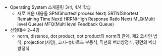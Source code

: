 * Operating System 스케줄링 3/4, 4/4 학습
    * 새로 배운 내용둘
    SPN(Shortest process Next)
    SRTN(Shortest Remaining Time Next)
    HRRN(High Response Ratio Next)
    MLQ(Multi level Queue)
    MFQ(Multi level Feedback Queue)
* 선형대수 2~4강
    * norm, distance, dot product, dot product와 norm의 관계, 제2 코사인 법칙, projection(사영), 코시-슈바르츠 부등식, 직선의 벡터방정식, 평면의 벡터방정식
